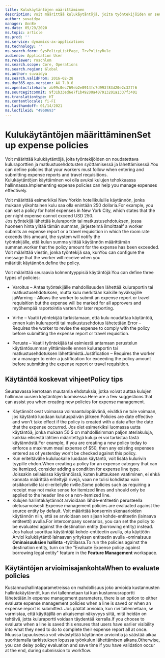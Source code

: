 ```yaml
---
title: Kulukäytäntöjen määrittäminen
description: Voit määrittää kulukäytäntöjä, joita työntekijöiden on seurattava kuluraporttien ja matkustusehdotusten syöttämisessä ja lähettämisessä Microsoft Dynamics 365 Financessa.
author: suvaidya
manager: AnnBe
ms.date: 05/20/2020
ms.topic: article
ms.prod: ''
ms.service: dynamics-ax-applications
ms.technology: ''
ms.search.form: SysPolicyListPage, TrvPolicyRule
audience: Application User
ms.reviewer: roschlom
ms.search.scope: Core, Operations
ms.search.region: Global
ms.author: suvaidya
ms.search.validFrom: 2016-02-28
ms.dyn365.ops.version: AX 7.0.0
ms.openlocfilehash: ab99c0ec769eb2e0914fc7d993f83d20e2c327f6
ms.sourcegitcommit: 9f31b33ed6e7f1b49200a407913201a1337f3401
ms.translationtype: HT
ms.contentlocale: fi-FI
ms.lasthandoff: 01/14/2021
ms.locfileid: "4960693"
---
```

# <a name="set-up-expense-policies"></a><span data-ttu-id="13c45-103">Kulukäytäntöjen määrittäminen</span><span class="sxs-lookup"><span data-stu-id="13c45-103">Set up expense policies</span></span>

<span data-ttu-id="13c45-104">Voit määrittää kulukäytäntöjä, joita työntekijöiden on noudatettava kuluraporttien ja matkustusehdotusten syöttämisessä ja lähettämisessä.</span><span class="sxs-lookup"><span data-stu-id="13c45-104">You can define policies that your workers must follow when entering and submitting expense reports and travel requisitions.</span></span>         
<span data-ttu-id="13c45-105">Kulukäytäntöjen käyttäminen voi olla avuksi kulujen tehokkaassa hallinnassa.</span><span class="sxs-lookup"><span data-stu-id="13c45-105">Implementing expense policies can help you manage expenses effectively.</span></span>         

<span data-ttu-id="13c45-106">Voit määrittää esimerkiksi New Yorkin hotellikuluille käytännön, jonka mukaan yökohtainen kulu saa olla enintään 250 dollaria.</span><span class="sxs-lookup"><span data-stu-id="13c45-106">For example, you can set a policy for hotel expenses in New York City, which states that the per night expense cannot exceed USD 250.</span></span>       
<span data-ttu-id="13c45-107">Jos työntekijä lähettää kuluraportin tai matkustusehdotuksen, jossa huoneen hinta ylitää tämän summan, järjestelmä ilmoittaa</span><span class="sxs-lookup"><span data-stu-id="13c45-107">If a worker submits an expense report or a travel requisition in which the room rate exceeds this amount, the system will notify the</span></span>        
<span data-ttu-id="13c45-108">työntekijälle, että kulun summa ylittää käytännön määrittämän summan.</span><span class="sxs-lookup"><span data-stu-id="13c45-108">worker that the policy amount for the expense has been exceeded.</span></span> <span data-ttu-id="13c45-109">Voit määrittää viestin, jonka työntekijä saa, kun</span><span class="sxs-lookup"><span data-stu-id="13c45-109">You can configure the message that the worker will receive when you</span></span>        
<span data-ttu-id="13c45-110">määrität käytännön.</span><span class="sxs-lookup"><span data-stu-id="13c45-110">define the policy.</span></span>      
        
<span data-ttu-id="13c45-111">Voit määrittää seuraavia kolmentyyppisiä käytäntöjä:</span><span class="sxs-lookup"><span data-stu-id="13c45-111">You can define three types of policies:</span></span>         
        
- <span data-ttu-id="13c45-112">Varoitus – Antaa työntekijälle mahdollisuuden lähettää kuluraportin tai matkustusehdotuksen, mutta kulu merkitään kaikille hyväksyjille ja</span><span class="sxs-lookup"><span data-stu-id="13c45-112">Warning – Allows the worker to submit an expense report or travel requisition but the expense will be marked for all approvers and</span></span>        
  <span data-ttu-id="13c45-113">myöhempää raportointia varten.</span><span class="sxs-lookup"><span data-stu-id="13c45-113">for later reporting.</span></span>        

- <span data-ttu-id="13c45-114">Virhe – Vaatii työntekijää tarkistamaan, että kulu noudattaa käytäntöä, ennen kuin kuluraportti tai matkustusehdotus lähetetään.</span><span class="sxs-lookup"><span data-stu-id="13c45-114">Error – Requires the worker to revise the expense to comply with the policy before submitting the expense report or travel requisition.</span></span>       
 
 - <span data-ttu-id="13c45-115">Peruste – Vaatii työntekijää tai esimiestä antamaan perustelun käytäntösumman ylittämiselle ennen kuluraportin tai matkustusehdotuksen lähettämistä.</span><span class="sxs-lookup"><span data-stu-id="13c45-115">Justification – Requires the worker or a manager to enter a justification for exceeding the policy amount before submitting the expense report or travel requisition.</span></span>        

## <a name="policy-tips"></a><span data-ttu-id="13c45-116">Käytäntöä koskevat vihjeet</span><span class="sxs-lookup"><span data-stu-id="13c45-116">Policy tips</span></span>
<span data-ttu-id="13c45-117">Seuraavassa kerrotaan muutamia ehdotuksia, jotka voivat auttaa kulujen hallinnan uusien käytäntöjen luomisessa.</span><span class="sxs-lookup"><span data-stu-id="13c45-117">Here are a few suggestions that can assist you when creating new policies for expense management.</span></span> 
* <span data-ttu-id="13c45-118">Käytännöt ovat voimassa voimaantulopäivänä, eivätkä ne tule voimaan, jos käytäntö luodaan kulutuspäivän jälkeen.</span><span class="sxs-lookup"><span data-stu-id="13c45-118">Policies are date effective and won't take effect if the policy is created with a date after the date that the expense occurred.</span></span> <span data-ttu-id="13c45-119">Jos olet esimerkiksi luomassa uutta käytäntöä, jonka mukaan 50 $ on mahdollisimman paljon ateriakuluja, kaikkia eilisestä lähtien määritettyjä kuluja ei voi tarkistaa tästä käytännöstä.</span><span class="sxs-lookup"><span data-stu-id="13c45-119">For example, if you are creating a new policy today to enforce a maximum meal expense of $50, then any existing expenses entered as of yesterday won't be checked against this policy.</span></span>
* <span data-ttu-id="13c45-120">Kun eriteltävälle kululuokalle luodaan käytäntö, voit lisätä kulurivin tyypille ehdon.</span><span class="sxs-lookup"><span data-stu-id="13c45-120">When creating a policy for an expense category that can be itemized, consider adding a condition for expense line type.</span></span> <span data-ttu-id="13c45-121">Joissakin sellaisissa käytännöissä, kuten kuittauksen vaatiminen, ei ehkä kannata määrittää eriteltyjä rivejä, vaan ne tulisi kohdistaa vain otsikkoriville tai ei-eritellylle riville.</span><span class="sxs-lookup"><span data-stu-id="13c45-121">Some policies such as requiring a receipt may not make sense for itemized lines and should only be applied to the header line or a non-itemized line.</span></span> 
* <span data-ttu-id="13c45-122">Kulujen hallintakäytännöt arvioidaan lähde-entiteetin perusteella oletusarvoisesti.</span><span class="sxs-lookup"><span data-stu-id="13c45-122">Expense management policies are evaluated against the source entity by default.</span></span> <span data-ttu-id="13c45-123">Voit määrittää konsernin skenaarioiden käytännön niin, että se arvioidaan sen sijaan kohde-entiteetin (lainaava entiteetti) avulla.</span><span class="sxs-lookup"><span data-stu-id="13c45-123">For intercompany scenarios, you can set the policy to be evaluated against the destination entity (borrowing entity) instead.</span></span> <span data-ttu-id="13c45-124">Jos haluat suorittaa käytäntöjä kohde-entiteetin avulla, ota käyttöön Arvioi kulukäytäntö lainaavan yrityksen entiteetin avulla -ominaisuus **Ominaisuuksien hallinta** -työtilassa.</span><span class="sxs-lookup"><span data-stu-id="13c45-124">To run the policies against the destination entity, turn on the "Evaluate Expense policy against borrowing legal entity" feature in the **Feature Management** workspace.</span></span>

## <a name="when-to-evaluate-policies"></a><span data-ttu-id="13c45-125">Käytäntöjen arvioimisajankohta</span><span class="sxs-lookup"><span data-stu-id="13c45-125">When to evaluate policies</span></span>

<span data-ttu-id="13c45-126">Kustannushallintaparametreissa on mahdollisuus joko arvioida kustannusten hallintakäytännöt, kun rivi tallennetaan tai kun kustannusraportti lähetetään.</span><span class="sxs-lookup"><span data-stu-id="13c45-126">In expense management parameters, there is an option to either evaluate expense management policies when a line is saved or when an expense report is submitted.</span></span> <span data-ttu-id="13c45-127">Jos päätät arvioida, kun rivi tallennetaan, se varmistaa, että käyttäjillä on aikaisempi näkyvyys siitä, mitä heidän on tehtävä, jotta kuluraportti voidaan täydentää kerralla.</span><span class="sxs-lookup"><span data-stu-id="13c45-127">If you choose to evaluate when a line is saved this ensures that users have earlier visibility into what they need to do to complete their expense report all at once.</span></span> <span data-ttu-id="13c45-128">Muussa tapauksessa voit viivästyttää käytännön arviointia ja säästää aikaa suorittamalla tarkistuksen lopussa työnkulun lähettämisen aikana.</span><span class="sxs-lookup"><span data-stu-id="13c45-128">Otherwise, you can delay policy evaluation and save time if you have validation occur at the end, during submission to workflow.</span></span>
